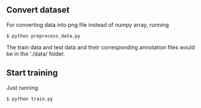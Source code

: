 ## Convert dataset
For converting data into png file instead of numpy array, running
```
$ python preprocess_data.py
```
The train data and test data and their corresponding annotation files would be in the './data/ folder. 

## Start training 
Just running
```
$ python train.py
```